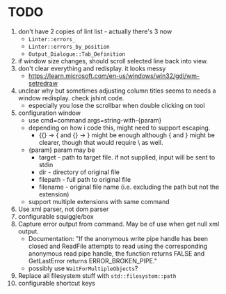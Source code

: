 # TODO

1. don't have 2 copies of lint list - actually there's 3 now
   * `Linter::errors_`
   * `Linter::errors_by_position`
   * `Output_Dialogue::Tab_Definition` 
1. if window size changes, should scroll selected line back into view.
1. don't clear everything and redisplay. it looks messy
   * https://learn.microsoft.com/en-us/windows/win32/gdi/wm-setredraw
1. unclear why but sometimes adjusting column titles seems to needs a window redisplay. check jshint code.
   * especially you lose the scrollbar when double clicking on tool
1. configuration window
   * use cmd=command args=string-with-{param}
   * depending on how i code this, might need to support escaping.
     * {{} -> { and {} -> } might be enough although \{ and \} might be clearer, though that would require \\ as well.
   * {param} param may be
     * target - path to target file. if not supplied, input will be sent to stdin
     * dir - directory of original file
     * filepath - full path to original file
     * filename - original file name (i.e. excluding the path but not the extension)
   * support multiple extensions with same command
1. Use xml parser, not dom parser
1. configurable squiggle/box
1. Capture error output from command. May be of use when get null xml output.
   * Documentation:
   "If the anonymous write pipe handle has been closed and ReadFile
    attempts to read using the corresponding anonymous read pipe handle, the
    function returns FALSE and GetLastError returns ERROR_BROKEN_PIPE."
   * possibly use `WaitForMultipleObjects`?
1. Replace all filesystem stuff with `std::filesystem::path`
1. configurable shortcut keys
